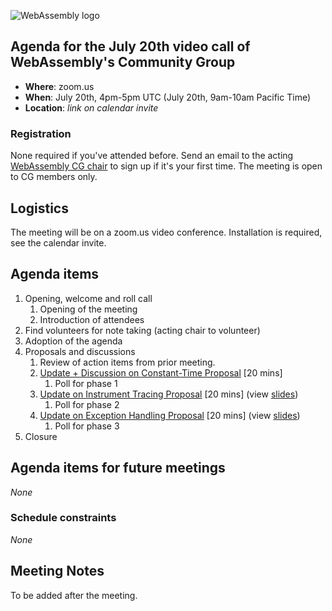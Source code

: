 ![WebAssembly logo](/images/WebAssembly.png)

## Agenda for the July 20th video call of WebAssembly's Community Group

- **Where**: zoom.us
- **When**: July 20th, 4pm-5pm UTC (July 20th, 9am-10am Pacific Time)
- **Location**: *link on calendar invite*

### Registration

None required if you've attended before. Send an email to the acting [WebAssembly CG chair](mailto:webassembly-cg-chair@chromium.org)
to sign up if it's your first time. The meeting is open to CG members only.

## Logistics

The meeting will be on a zoom.us video conference.
Installation is required, see the calendar invite.

## Agenda items

1. Opening, welcome and roll call
    1. Opening of the meeting
    1. Introduction of attendees
1. Find volunteers for note taking (acting chair to volunteer)
1. Adoption of the agenda
1. Proposals and discussions
    1. Review of action items from prior meeting.
    1. [Update + Discussion on Constant-Time Proposal](https://github.com/WebAssembly/constant-time) [20 mins]
        1. Poll for phase 1
    1. [Update on Instrument Tracing Proposal](https://github.com/WebAssembly/instrument-tracing) [20 mins] (view [slides](presentations/2021-07-20-abraham-winterton-trace-proposal.pdf))
        1. Poll for phase 2
    1. [Update on Exception Handling Proposal](https://github.com/WebAssembly/exception-handling) [20 mins] (view [slides](presentations/2021-07-20-ahn-exception-handling.pdf))
        1. Poll for phase 3
1. Closure

## Agenda items for future meetings

*None*

### Schedule constraints

*None*

## Meeting Notes

To be added after the meeting.
